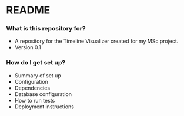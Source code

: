 # README #

### What is this repository for? ###

* A repository for the Timeline Visualizer created for my MSc project.
* Version 0.1

### How do I get set up? ###

* Summary of set up
* Configuration
* Dependencies
* Database configuration
* How to run tests
* Deployment instructions